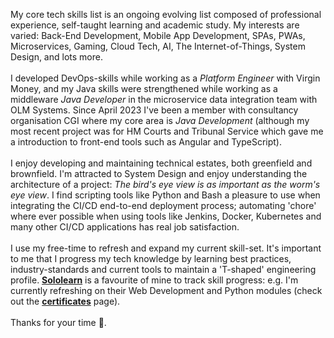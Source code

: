 My core tech skills list is an ongoing evolving list composed of professional 
experience, self-taught learning and academic study. My interests are varied: Back-End Development, 
Mobile App Development, SPAs, PWAs, Microservices, Gaming, Cloud Tech, AI, The Internet-of-Things, System Design, 
and lots more.
<br/>
<br/>
I developed DevOps-skills while working as a *Platform Engineer* with Virgin Money, and my Java skills were
strengthened while working as a middleware *Java Developer* in the microservice data integration team with OLM Systems. 
Since April 2023 I've been a member with consultancy organisation CGI where my core area is *Java Development* (although 
my most recent project was for HM Courts and Tribunal Service which gave me a introduction to front-end tools such as 
Angular and TypeScript).
<br />
<br />
I enjoy developing and maintaining technical estates, both greenfield and brownfield. I'm attracted to System Design and 
enjoy understanding the architecture of a project: *The bird's eye view is as important as the worm's eye view*.
I find scripting tools like Python and Bash a pleasure to use when integrating the CI/CD end-to-end deployment process; 
automating 'chore' where ever possible when using tools like Jenkins, Docker, Kubernetes and many other CI/CD
applications has real job satisfaction. 
<br />
<br />
I use my free-time to refresh and expand my current skill-set. It's important to me that I progress my tech knowledge by 
learning best practices, industry-standards and current tools to maintain a 'T-shaped' engineering profile. 
<b>[Sololearn](https://www.sololearn.com/en/profile/24431183)</b> is a favourite of mine to track skill progress: 
e.g. I'm currently refreshing on their Web Development and Python modules (check out the <b>[certificates](https://cv.lyle.app/certificates)</b> 
page).
<br />
<br />
Thanks for your time 🙂.


